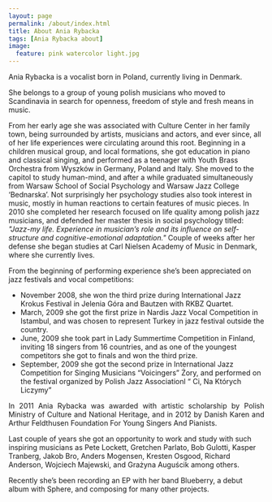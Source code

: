 ```yaml
---
layout: page
permalink: /about/index.html
title: About Ania Rybacka
tags: [Ania Rybacka about]
image:
  feature: pink watercolor light.jpg
---
```

<p align="justify">Ania Rybacka is a vocalist born in Poland, currently living in Denmark.

She belongs to a group of young polish musicians who moved to Scandinavia in search for openness, freedom of style and fresh means in music.

From her early age she was associated with Culture Center in her family town, being surrounded by artists, musicians and actors, and ever since, all of her life experiences were circulating around this root. Beginning in a children musical group, and local formations, she got education in piano and classical singing, and performed as a teenager with Youth Brass Orchestra from Wyszków in Germany, Poland and Italy. She moved to the capitol to study human-mind, and after a while graduated simultaneously from Warsaw School of Social Psychology and Warsaw Jazz College ‘Bednarska’. Not surprisingly her psychology studies also took interest in music, mostly in human reactions to certain features of music pieces. In 2010 she completed her research focused on life quality among polish jazz musicians, and defended her master thesis in social psychology titled: <I>"Jazz-my life. Experience in musician’s role and its influence on self-structure and cognitive-emotional adaptation."</I> Couple of weeks after her defense she began studies at Carl Nielsen Academy of Music in Denmark, where she currently lives.</p>


 From the beginning of performing experience she’s been appreciated on jazz festivals and vocal competitions:

* November 2008, she won the third prize during International Jazz Krokus Festival in Jelenia Góra and Bautzen with RKBZ Quartet.
* March, 2009 she got the first prize in Nardis Jazz Vocal Competition in Istambul, and was chosen to represent Turkey in jazz festival outside the country.
* June, 2009 she took part in Lady Summertime Competition in Finland, inviting 18 singers from 16 countries, and as one of the youngest competitors she got to finals and won the third prize.
* September, 2009 she got the second prize in International Jazz Competition for Singing Musicians “Voicingers” Żory, and performed on the festival organized by Polish Jazz Associationl “ Ci, Na Których Liczymy”

<p align="justify">
In 2011 Ania Rybacka was awarded with artistic scholarship by Polish Ministry of Culture and National Heritage, and in 2012 by Danish Karen and Arthur Feldthusen Foundation For Young Singers And Pianists.

Last couple of years she got an opportunity to work and study with such inspiring musicians as Pete Lockett, Gretchen Parlato, Bob Gulotti, Kasper Tranberg, Jakob Bro, Anders Mogensen, Kresten Osgood, Richard Anderson, Wojciech Majewski, and Grażyna Auguścik among others.

Recently she’s been recording an EP with her band Blueberry, a debut album with Sphere, and composing for many other projects.</p>



